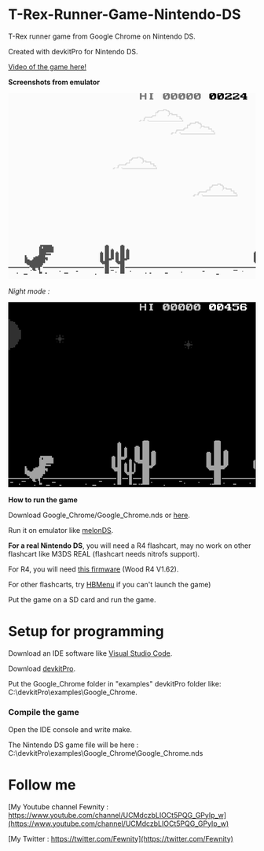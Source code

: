 # T-Rex-Runner-Game-Nintendo-DS
T-Rex runner game from Google Chrome on Nintendo DS.

Created with devkitPro for Nintendo DS.

[Video of the game here!](https://youtu.be/KXw6DIv5Y4c)

**Screenshots from emulator**

<img src="https://github.com/Fewnity/T-Rex-Runner-Game-Nintendo-DS/blob/master/Images/Capture1.PNG" width="600">

*Night mode :*

<img src="https://github.com/Fewnity/T-Rex-Runner-Game-Nintendo-DS/blob/master/Images/Capture2.PNG" width="600">

**How to run the game**

Download Google_Chrome/Google_Chrome.nds or [here](https://github.com/Fewnity/T-Rex-Runner-Game-Nintendo-DS/raw/master/Google_Chrome/Google_Chrome.nds).

Run it on emulator like [melonDS](http://melonds.kuribo64.net/downloads.php).

**For a real Nintendo DS**, you will need a R4 flashcart, may no work on other flashcart like M3DS REAL (flashcart needs nitrofs support).

For R4, you will need [this firmware](http://old.r4wood.com/pages/Wood-R4-Kernel.html) (Wood R4 V1.62).

For other flashcarts, try [HBMenu](https://github.com/devkitPro/nds-hb-menu/releases/) if you can't launch the game)

Put the game on a SD card and run the game.

# Setup for programming
Download an IDE software like [Visual Studio Code](https://code.visualstudio.com/).

Download [devkitPro](https://github.com/devkitPro/installer/releases).

Put the Google_Chrome folder in "examples" devkitPro folder like: C:\devkitPro\examples\Google_Chrome.

### Compile the game
Open the IDE console and write make.

The Nintendo DS game file will be here : C:\devkitPro\examples\Google_Chrome\Google_Chrome.nds

# Follow me
[My Youtube channel Fewnity : https://www.youtube.com/channel/UCMdczbLIOCt5PQG_GPyIp_w](https://www.youtube.com/channel/UCMdczbLIOCt5PQG_GPyIp_w)

[My Twitter : https://twitter.com/Fewnity](https://twitter.com/Fewnity)
